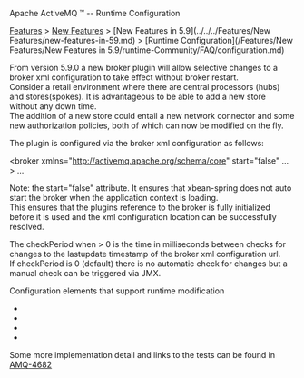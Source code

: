 Apache ActiveMQ ™ -- Runtime Configuration 

[Features](../../../features.md) > [New Features](../../../Features/new-features.md) > [New Features in 5.9](../../../Features/New Features/new-features-in-59.md) > [Runtime Configuration](/Features/New Features/New Features in 5.9/runtime-Community/FAQ/configuration.md)


From version 5.9.0 a new broker plugin will allow selective changes to a broker xml configuration to take effect without broker restart.  
Consider a retail environment where there are central processors (hubs) and stores(spokes). It is advantageous to be able to add a new store  
without any down time.  
The addition of a new store could entail a new network connector and some new authorization policies, both of which can now be modified on the fly.

The plugin is configured via the broker xml configuration as follows:

<broker xmlns="http://activemq.apache.org/schema/core" start="false" ... >
    <plugins>
      <runtimeConfigurationPlugin checkPeriod="1000" />
    </plugins>
    ...
</broker>

Note: the start="false" attribute. It ensures that xbean-spring does not auto start the broker when the application context is loading.  
This ensures that the plugins reference to the broker is fully initialized before it is used and the xml configuration location can be successfully resolved.

The checkPeriod when > 0 is the time in milliseconds between checks for changes to the lastupdate timestamp of the broker xml configuration url.  
If checkPeriod is 0 (default) there is no automatic check for changes but a manual check can be triggered via JMX.

Configuration elements that support runtime modification

*   <networkConnectors>
*   <destinationPolicy><policyMap><policyEntries>
*   <plugins><authorizationPlugin><map><authorizationMap><authorizationEntries>
*   <destinationInterceptors><virtualDestinationInterceptor><virtualDestinations>

Some more implementation detail and links to the tests can be found in [AMQ-4682](https://issues.apache.org/jira/browse/AMQ-4682)


